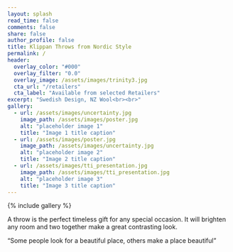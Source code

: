 ```yaml
---
layout: splash
read_time: false
comments: false
share: false
author_profile: false
title: Klippan Throws from Nordic Style
permalink: /
header:
  overlay_color: "#000"
  overlay_filter: "0.0"
  overlay_image: /assets/images/trinity3.jpg
  cta_url: "/retailers"
  cta_label: "Available from selected Retailers"
excerpt: "Swedish Design, NZ Wool<br><br>"
gallery:
  - url: /assets/images/uncertainty.jpg
    image_path: /assets/images/poster.jpg
    alt: "placeholder image 1"
    title: "Image 1 title caption"
  - url: /assets/images/poster.jpg
    image_path: /assets/images/uncertainty.jpg
    alt: "placeholder image 2"
    title: "Image 2 title caption"
  - url: /assets/images/tti_presentation.jpg
    image_path: /assets/images/tti_presentation.jpg
    alt: "placeholder image 3"
    title: "Image 3 title caption"
---
```


{% include gallery %}


A throw is the perfect timeless gift for any special occasion.  It will brighten any room and two together make a great contrasting look.


“Some people look for a beautiful place, others make a place beautiful”